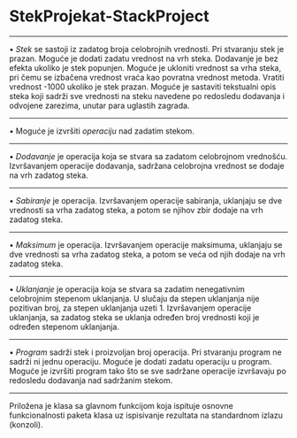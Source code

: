 # StekProjekat-StackProject

-----------------------------
• *Stek* se sastoji iz zadatog broja celobrojnih vrednosti. Pri stvaranju stek je prazan.
Moguće je dodati zadatu vrednost na vrh steka. Dodavanje je bez efekta ukoliko je stek
popunjen. Moguće je ukloniti vrednost sa vrha steka, pri čemu se izbačena vrednost vraća
kao povratna vrednost metoda. Vratiti vrednost -1000 ukoliko je stek prazan. Moguće je
sastaviti tekstualni opis steka koji sadrži sve vrednosti na steku navedene po redosledu
dodavanja i odvojene zarezima, unutar para uglastih zagrada.

-----------------------------
• Moguće je izvršiti *operaciju* nad zadatim stekom.

-----------------------------
• *Dodavanje* je operacija koja se stvara sa zadatom celobrojnom vrednošću. Izvršavanjem
operacije dodavanja, sadržana celobrojna vrednost se dodaje na vrh zadatog steka.

-----------------------------
• *Sabiranje* je operacija. Izvršavanjem operacije sabiranja, uklanjaju se dve vrednosti sa
vrha zadatog steka, a potom se njihov zbir dodaje na vrh zadatog steka.

-----------------------------
• *Maksimum* je operacija. Izvršavanjem operacije maksimuma, uklanjaju se dve vrednosti sa
vrha zadatog steka, a potom se veća od njih dodaje na vrh zadatog steka.

-----------------------------
• *Uklanjanje* je operacija koja se stvara sa zadatim nenegativnim celobrojnim stepenom
uklanjanja. U slučaju da stepen uklanjanja nije pozitivan broj, za stepen uklanjanja uzeti 1.
Izvršavanjem operacije uklanjanja, sa zadatog steka se uklanja određen broj vrednosti koji je
određen stepenom uklanjanja.

-----------------------------
• *Program* sadrži stek i proizvoljan broj operacija. Pri stvaranju program ne sadrži ni
jednu operaciju. Moguće je dodati zadatu operaciju u program. Moguće je izvršiti program
tako što se sve sadržane operacije izvršavaju po redosledu dodavanja nad sadržanim
stekom.

-----------------------------
Priložena je klasa sa glavnom funkcijom koja ispituje osnovne funkcionalnosti paketa klasa uz
ispisivanje rezultata na standardnom izlazu (konzoli).
